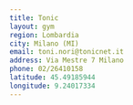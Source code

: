 ```yaml
---
title: Tonic
layout: gym
region: Lombardia
city: Milano (MI)
email: toni.nori@tonicnet.it
address: Via Mestre 7 Milano
phone: 02/26410158
latitude: 45.49185944
longitude: 9.24017334
---
```


